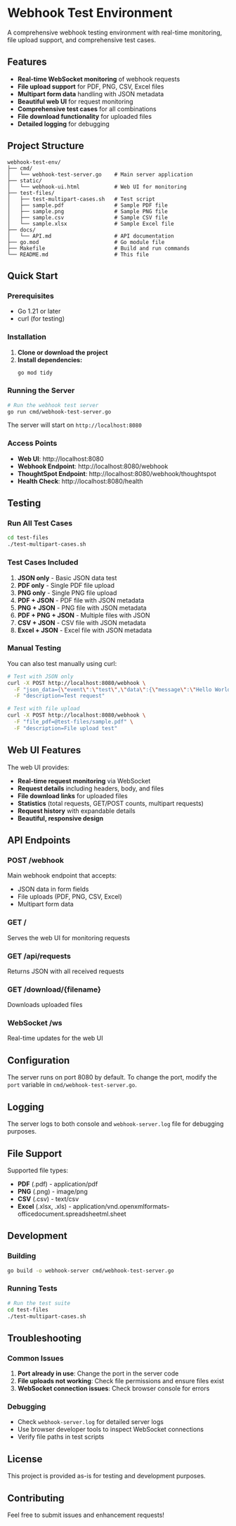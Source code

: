 # Webhook Test Environment

A comprehensive webhook testing environment with real-time monitoring, file upload support, and comprehensive test cases.

## Features

- **Real-time WebSocket monitoring** of webhook requests
- **File upload support** for PDF, PNG, CSV, Excel files
- **Multipart form data** handling with JSON metadata
- **Beautiful web UI** for request monitoring
- **Comprehensive test cases** for all combinations
- **File download functionality** for uploaded files
- **Detailed logging** for debugging

## Project Structure

```
webhook-test-env/
├── cmd/
│   └── webhook-test-server.go    # Main server application
├── static/
│   └── webhook-ui.html           # Web UI for monitoring
├── test-files/
│   ├── test-multipart-cases.sh   # Test script
│   ├── sample.pdf                # Sample PDF file
│   ├── sample.png                # Sample PNG file
│   ├── sample.csv                # Sample CSV file
│   └── sample.xlsx               # Sample Excel file
├── docs/
│   └── API.md                    # API documentation
├── go.mod                        # Go module file
├── Makefile                      # Build and run commands
└── README.md                     # This file
```

## Quick Start

### Prerequisites

- Go 1.21 or later
- curl (for testing)

### Installation

1. **Clone or download the project**
2. **Install dependencies:**
   ```bash
   go mod tidy
   ```

### Running the Server

```bash
# Run the webhook test server
go run cmd/webhook-test-server.go
```

The server will start on `http://localhost:8080`

### Access Points

- **Web UI**: http://localhost:8080
- **Webhook Endpoint**: http://localhost:8080/webhook
- **ThoughtSpot Endpoint**: http://localhost:8080/webhook/thoughtspot
- **Health Check**: http://localhost:8080/health

## Testing

### Run All Test Cases

```bash
cd test-files
./test-multipart-cases.sh
```

### Test Cases Included

1. **JSON only** - Basic JSON data test
2. **PDF only** - Single PDF file upload
3. **PNG only** - Single PNG file upload
4. **PDF + JSON** - PDF file with JSON metadata
5. **PNG + JSON** - PNG file with JSON metadata
6. **PDF + PNG + JSON** - Multiple files with JSON
7. **CSV + JSON** - CSV file with JSON metadata
8. **Excel + JSON** - Excel file with JSON metadata

### Manual Testing

You can also test manually using curl:

```bash
# Test with JSON only
curl -X POST http://localhost:8080/webhook \
  -F "json_data={\"event\":\"test\",\"data\":{\"message\":\"Hello World\"}}" \
  -F "description=Test request"

# Test with file upload
curl -X POST http://localhost:8080/webhook \
  -F "file_pdf=@test-files/sample.pdf" \
  -F "description=File upload test"
```

## Web UI Features

The web UI provides:

- **Real-time request monitoring** via WebSocket
- **Request details** including headers, body, and files
- **File download links** for uploaded files
- **Statistics** (total requests, GET/POST counts, multipart requests)
- **Request history** with expandable details
- **Beautiful, responsive design**

## API Endpoints

### POST /webhook
Main webhook endpoint that accepts:
- JSON data in form fields
- File uploads (PDF, PNG, CSV, Excel)
- Multipart form data

### GET /
Serves the web UI for monitoring requests

### GET /api/requests
Returns JSON with all received requests

### GET /download/{filename}
Downloads uploaded files

### WebSocket /ws
Real-time updates for the web UI

## Configuration

The server runs on port 8080 by default. To change the port, modify the `port` variable in `cmd/webhook-test-server.go`.

## Logging

The server logs to both console and `webhook-server.log` file for debugging purposes.

## File Support

Supported file types:
- **PDF** (.pdf) - application/pdf
- **PNG** (.png) - image/png
- **CSV** (.csv) - text/csv
- **Excel** (.xlsx, .xls) - application/vnd.openxmlformats-officedocument.spreadsheetml.sheet

## Development

### Building

```bash
go build -o webhook-server cmd/webhook-test-server.go
```

### Running Tests

```bash
# Run the test suite
cd test-files
./test-multipart-cases.sh
```

## Troubleshooting

### Common Issues

1. **Port already in use**: Change the port in the server code
2. **File uploads not working**: Check file permissions and ensure files exist
3. **WebSocket connection issues**: Check browser console for errors

### Debugging

- Check `webhook-server.log` for detailed server logs
- Use browser developer tools to inspect WebSocket connections
- Verify file paths in test scripts

## License

This project is provided as-is for testing and development purposes.

## Contributing

Feel free to submit issues and enhancement requests! 